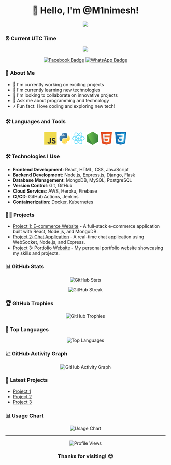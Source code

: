 <h1 align="center">👋 Hello, I'm @M1nimesh!</h1>

<p align="center">
  <img src="https://readme-typing-svg.herokuapp.com/?lines=Full+Stack+Developer;Passionate+Programmer;Always+Learning+New+Things&center=true&width=380&height=45">
</p>

### ⏰ Current UTC Time
<p align="center">
  <img src="https://img.shields.io/badge/Current%20UTC%20Time-2024--12--27%2007:07:38-blue">
</p>

<p align="center">
  <a href="https://www.facebook.com/YourFacebook"><img src="https://img.shields.io/badge/Facebook-blue?style=for-the-badge&logo=facebook&logoColor=white" alt="Facebook Badge"></a>
  <a href="https://wa.me/94779442063"><img src="https://img.shields.io/badge/WhatsApp-green?style=for-the-badge&logo=whatsapp&logoColor=white" alt="WhatsApp Badge"></a>
</p>

### 🚀 About Me

- 🔭 I'm currently working on exciting projects
- 🌱 I'm currently learning new technologies
- 👯 I'm looking to collaborate on innovative projects
- 💬 Ask me about programming and technology
- ⚡ Fun fact: I love coding and exploring new tech!

### 🛠️ Languages and Tools

<p align="center">
  <img src="https://raw.githubusercontent.com/devicons/devicon/master/icons/javascript/javascript-original.svg" alt="javascript" width="40" height="40"/>
  <img src="https://raw.githubusercontent.com/devicons/devicon/master/icons/python/python-original.svg" alt="python" width="40" height="40"/>
  <img src="https://raw.githubusercontent.com/devicons/devicon/master/icons/react/react-original.svg" alt="react" width="40" height="40"/>
  <img src="https://raw.githubusercontent.com/devicons/devicon/master/icons/nodejs/nodejs-original.svg" alt="nodejs" width="40" height="40"/>
  <img src="https://raw.githubusercontent.com/devicons/devicon/master/icons/html5/html5-original.svg" alt="html5" width="40" height="40"/>
  <img src="https://raw.githubusercontent.com/devicons/devicon/master/icons/css3/css3-original.svg" alt="css3" width="40" height="40"/>
</p>

### 🛠️ Technologies I Use

- **Frontend Development**: React, HTML, CSS, JavaScript
- **Backend Development**: Node.js, Express.js, Django, Flask
- **Database Management**: MongoDB, MySQL, PostgreSQL
- **Version Control**: Git, GitHub
- **Cloud Services**: AWS, Heroku, Firebase
- **CI/CD**: GitHub Actions, Jenkins
- **Containerization**: Docker, Kubernetes

### 🧑‍💻 Projects

- [Project 1: E-commerce Website](https://github.com/M1nimesh/e-commerce-website) - A full-stack e-commerce application built with React, Node.js, and MongoDB.
- [Project 2: Chat Application](https://github.com/M1nimesh/chat-application) - A real-time chat application using WebSocket, Node.js, and Express.
- [Project 3: Portfolio Website](https://github.com/M1nimesh/portfolio-website) - My personal portfolio website showcasing my skills and projects.

### 📊 GitHub Stats

<p align="center">
  <img src="https://github-readme-stats.vercel.app/api?username=M1nimesh&show_icons=true&theme=radical" alt="GitHub Stats" />
</p>

<p align="center">
  <img src="https://github-readme-streak-stats.herokuapp.com/?user=M1nimesh&theme=radical" alt="GitHub Streak" />
</p>

### 🏆 GitHub Trophies

<p align="center">
  <img src="https://github-profile-trophy.vercel.app/?username=M1nimesh&theme=darkhub&no-frame=true&row=1" alt="GitHub Trophies" />
</p>

### 🌟 Top Languages
<p align="center">
  <img src="https://github-readme-stats.vercel.app/api/top-langs/?username=M1nimesh&layout=compact&theme=radical" alt="Top Languages" />
</p>

### 📈 GitHub Activity Graph
<p align="center">
  <img src="https://github-readme-activity-graph.vercel.app/graph?username=M1nimesh&theme=redical" alt="GitHub Activity Graph" />
</p>

### 📝 Latest Projects
<!-- PROJECT-LIST:START -->
- [Project 1](https://github.com/M1nimesh/project1)
- [Project 2](https://github.com/M1nimesh/project2)
- [Project 3](https://github.com/M1nimesh/project3)
<!-- PROJECT-LIST:END -->

### 📊 Usage Chart
<p align="center">
  <img src="https://github-readme-stats.vercel.app/api?username=M1nimesh&show_icons=true&theme=radical" alt="Usage Chart" />
</p>

---

<p align="center">
  <img src="https://komarev.com/ghpvc/?username=M1nimesh&label=Profile%20views&color=0e75b6&style=flat" alt="Profile Views" />
</p>

<h3 align="center">Thanks for visiting! 😊</h3>
